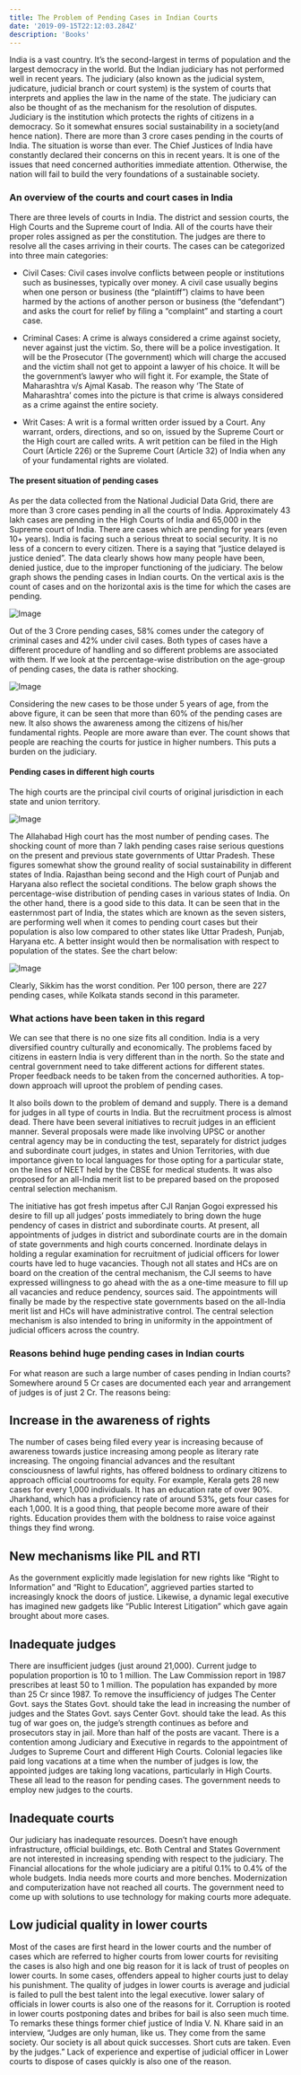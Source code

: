 ```yaml
---
title: The Problem of Pending Cases in Indian Courts
date: '2019-09-15T22:12:03.284Z'
description: 'Books'
---
```


India is a vast country. It’s the second-largest in terms of population and the largest democracy in the world. But the Indian judiciary has not performed well in recent years. The judiciary (also known as the judicial system, judicature, judicial branch or court system) is the system of courts that interprets and applies the law in the name of the state. The judiciary can also be thought of as the mechanism for the resolution of disputes. Judiciary is the institution which protects the rights of citizens in a democracy. So it somewhat ensures social sustainability in a society(and hence nation).
There are more than 3 crore cases pending in the courts of India. The situation is worse than ever. The Chief Justices of India have constantly declared their concerns on this in recent years. It is one of the issues that need concerned authorities immediate attention. Otherwise, the nation will fail to build the very foundations of a sustainable society.

### An overview of the courts and court cases in India

There are three levels of courts in India. The district and session courts, the High Courts and the Supreme court of India. All of the courts have their proper roles assigned as per the constitution. The judges are there to resolve all the cases arriving in their courts. The cases can be categorized into three main categories:

* Civil Cases: Civil cases involve conflicts between people or institutions such as businesses, typically over money. A civil case usually begins when one person or business (the “plaintiff”) claims to have been harmed by the actions of another person or business (the “defendant”) and asks the court for relief by filing a “complaint” and starting a court case.

* Criminal Cases: A crime is always considered a crime against society, never against just the victim. So, there will be a police investigation. It will be the Prosecutor (The government) which will charge the accused and the victim shall not get to appoint a lawyer of his choice. It will be the government’s lawyer who will fight it. For example, the State of Maharashtra v/s Ajmal Kasab. The reason why ‘The State of Maharashtra’ comes into the picture is that crime is always considered as a crime against the entire society.

* Writ Cases: A writ is a formal written order issued by a Court. Any warrant, orders, directions, and so on, issued by the Supreme Court or the High court are called writs. A writ petition can be filed in the High Court (Article 226) or the Supreme Court (Article 32) of India when any of your fundamental rights are violated.

#### The present situation of pending cases

As per the data collected from the National Judicial Data Grid, there are more than 3 crore cases pending in all the courts of India. Approximately 43 lakh cases are pending in the High Courts of India and 65,000 in the Supreme court of India. There are cases which are pending for years (even 10+ years). India is facing such a serious threat to social security. It is no less of a concern to every citizen. There is a saying that “justice delayed is justice denied”. The data clearly shows how many people have been, denied justice, due to the improper functioning of the judiciary. The below graph shows the pending cases in Indian courts. On the vertical axis is the count of cases and on the horizontal axis is the time for which the cases are pending.

![Image](./1.jpg)

Out of the 3 Crore pending cases, 58% comes under the category of criminal cases and 42% under civil cases. Both types of cases have a different procedure of handling and so different problems are associated with them. If we look at the percentage-wise distribution on the age-group of pending cases, the data is rather shocking.

![Image](./2.jpg)

Considering the new cases to be those under 5 years of age, from the above figure, it can be seen that more than 60% of the pending cases are new. It also shows the awareness among the citizens of his/her fundamental rights. People are more aware than ever. The count shows that people are reaching the courts for justice in higher numbers. This puts a burden on the judiciary.

#### Pending cases in different high courts

The high courts are the principal civil courts of original jurisdiction in each state and union territory.

![Image](./3.jpg)

The Allahabad High court has the most number of pending cases. The shocking count of more than 7 lakh pending cases raise serious questions on the present and previous state governments of Uttar Pradesh. These figures somewhat show the ground reality of social sustainability in different states of India. Rajasthan being second and the High court of Punjab and Haryana also reflect the societal conditions. The below graph shows the percentage-wise distribution of pending cases in various states of India.
On the other hand, there is a good side to this data. It can be seen that in the easternmost part of India, the states which are known as the seven sisters, are performing well when it comes to pending court cases but their population is also low compared to other states like Uttar Pradesh, Punjab, Haryana etc. A better insight would then be normalisation with respect to population of the states. See the chart below:

![Image](./4.png)

Clearly, Sikkim has the worst condition. Per 100 person, there are 227 pending cases, while Kolkata stands second in this parameter.

### What actions have been taken in this regard

We can see that there is no one size fits all condition. India is a very diversified country culturally and economically. The problems faced by citizens in eastern India is very different than in the north. So the state and central government need to take different actions for different states. Proper feedback needs to be taken from the concerned authorities. A top-down approach will uproot the problem of pending cases.

It also boils down to the problem of demand and supply. There is a demand for judges in all type of courts in India. But the recruitment process is almost dead. There have been several initiatives to recruit judges in an efficient manner. Several proposals were made like involving UPSC or another central agency may be in conducting the test, separately for district judges and subordinate court judges, in states and Union Territories, with due importance given to local languages for those opting for a particular state, on the lines of NEET held by the CBSE for medical students. It was also proposed for an all-India merit list to be prepared based on the proposed central selection mechanism.

The initiative has got fresh impetus after CJI Ranjan Gogoi expressed his desire to fill up all judges’ posts immediately to bring down the huge pendency of cases in district and subordinate courts. At present, all appointments of judges in district and subordinate courts are in the domain of state governments and high courts concerned. Inordinate delays in holding a regular examination for recruitment of judicial officers for lower courts have led to huge vacancies. Though not all states and HCs are on board on the creation of the central mechanism, the CJI seems to have expressed willingness to go ahead with the as a one-time measure to fill up all vacancies and reduce pendency, sources said. The appointments will finally be made by the respective state governments based on the all-India merit list and HCs will have administrative control. The central selection mechanism is also intended to bring in uniformity in the appointment of judicial officers across the country.


### Reasons behind huge pending cases in Indian courts

For what reason are such a large number of cases pending in Indian courts? Somewhere around 5 Cr cases are documented each year and arrangement of judges is of just 2 Cr. The reasons being:

## Increase in the awareness of rights

The number of cases being filed every year is increasing because of awareness towards justice increasing among people as literary rate increasing. The ongoing financial advances and the resultant consciousness of lawful rights, has offered boldness to ordinary citizens to approach official courtrooms for equity. For example, Kerala gets 28 new cases for every 1,000 individuals. It has an education rate of over 90%. Jharkhand, which has a proficiency rate of around 53%, gets four cases for each 1,000. It is a good thing, that people become more aware of their rights. Education provides them with the boldness to raise voice against things they find wrong.

## New mechanisms like PIL and RTI

As the government explicitly made legislation for new rights like “Right to Information” and “Right to Education”, aggrieved parties started to increasingly knock the doors of justice. Likewise, a dynamic legal executive has imagined new gadgets like “Public Interest Litigation” which gave again brought about more cases.

## Inadequate judges

There are insufficient judges (just around 21,000). Current judge to population proportion is 10 to 1 million. The Law Commission report in 1987 prescribes at least 50 to 1 million. The population has expanded by more than 25 Cr since 1987. To remove the insufficiency of judges The Center Govt. says the States Govt. should take the lead in increasing the number of judges and the States Govt. says Center Govt. should take the lead. As this tug of war goes on, the judge’s strength continues as before and prosecutors stay in jail.
More than half of the posts are vacant. There is a contention among Judiciary and Executive in regards to the appointment of Judges to Supreme Court and different High Courts. Colonial legacies like paid long vacations at a time when the number of judges is low, the appointed judges are taking long vacations, particularly in High Courts. These all lead to the reason for pending cases. The government needs to employ new judges to the courts.

## Inadequate courts

Our judiciary has inadequate resources. Doesn’t have enough infrastructure, official buildings, etc. Both Central and States Government are not interested in increasing spending with respect to the judiciary. The Financial allocations for the whole judiciary are a pitiful 0.1% to 0.4% of the whole budgets. India needs more courts and more benches. Modernization and computerization have not reached all courts. The government need to come up with solutions to use technology for making courts more adequate.

## Low judicial quality in lower courts

Most of the cases are first heard in the lower courts and the number of cases which are referred to higher courts from lower courts for revisiting the cases is also high and one big reason for it is lack of trust of peoples on lower courts. In some cases, offenders appeal to higher courts just to delay his punishment. The quality of judges in lower courts is average and judicial is failed to pull the best talent into the legal executive. lower salary of officials in lower courts is also one of the reasons for it. Corruption is rooted in lower courts postponing dates and bribes for bail is also seen much time. To remarks these things former chief justice of India V. N. Khare said in an interview, “Judges are only human, like us. They come from the same society. Our society is all about quick successes. Short cuts are taken. Even by the judges.” Lack of experience and expertise of judicial officer in Lower courts to dispose of cases quickly is also one of the reason.